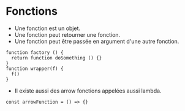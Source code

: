 <!-- .slide: class="with-code" -->

# Fonctions

* Une fonction est un objet.
* Une fonction peut retourner une fonction.
* Une fonction peut être passée en argument d'une autre fonction.

```
function factory () {
  return function doSomething () {}
}
function wrapper(f) {
  f()
}
```

* Il existe aussi des arrow fonctions appelées aussi lambda.

```
const arrowFunction = () => {}
```